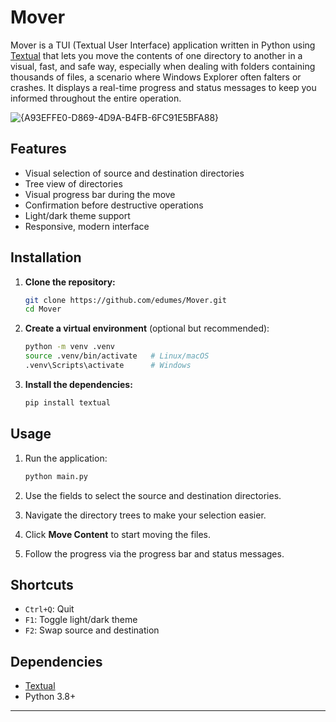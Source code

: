 # Mover

Mover is a TUI (Textual User Interface) application written in Python using [Textual](https://www.textualize.io/) that lets you move the contents of one directory to another in a visual, fast, and safe way, especially when dealing with folders containing thousands of files, a scenario where Windows Explorer often falters or crashes. It displays a real-time progress and status messages to keep you informed throughout the entire operation.

![{A93EFFE0-D869-4D9A-B4FB-6FC91E5BFA88}](https://github.com/user-attachments/assets/9ed65c86-042d-4136-be18-5e7cceaa1522)

## Features

* Visual selection of source and destination directories
* Tree view of directories
* Visual progress bar during the move
* Confirmation before destructive operations
* Light/dark theme support
* Responsive, modern interface

## Installation

1. **Clone the repository:**

   ```bash
   git clone https://github.com/edumes/Mover.git
   cd Mover
   ```
2. **Create a virtual environment** (optional but recommended):

   ```bash
   python -m venv .venv
   source .venv/bin/activate   # Linux/macOS
   .venv\Scripts\activate      # Windows
   ```
3. **Install the dependencies:**

   ```bash
   pip install textual
   ```

## Usage

1. Run the application:

   ```bash
   python main.py
   ```
2. Use the fields to select the source and destination directories.
3. Navigate the directory trees to make your selection easier.
4. Click **Move Content** to start moving the files.
5. Follow the progress via the progress bar and status messages.

## Shortcuts

* `Ctrl+Q`: Quit
* `F1`: Toggle light/dark theme
* `F2`: Swap source and destination

## Dependencies

* [Textual](https://github.com/Textualize/textual)
* Python 3.8+

---
